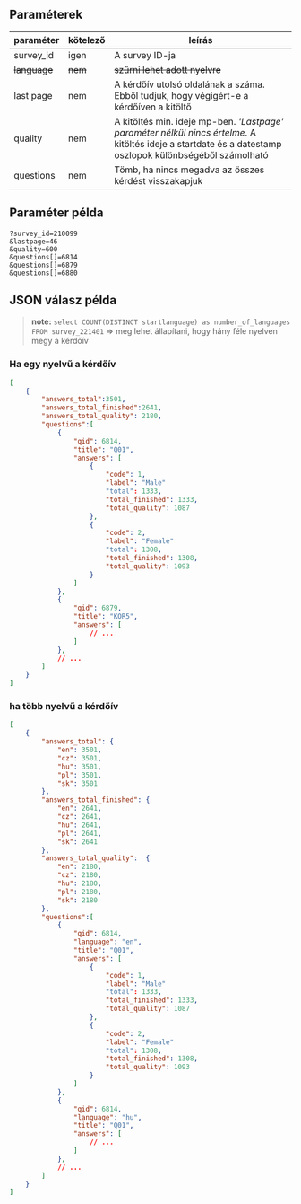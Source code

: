 ## Paraméterek

|paraméter|kötelező|leírás|
|---------|---------|---------|
| survey_id | igen |A survey ID-ja|
|~~language~~|~~nem~~|~~szűrni lehet adott nyelvre~~|
| last page | nem | A kérdőív utolsó oldalának a száma. Ebből tudjuk, hogy végigért-e a kérdőíven a kitöltő |
| quality|nem|A kitöltés min. ideje mp-ben. _'Lastpage' paraméter nélkül nincs értelme_. A kitöltés ideje a startdate és a datestamp oszlopok különbségéből számolható||
| questions|nem|Tömb, ha nincs megadva az összes kérdést visszakapjuk|

## Paraméter példa

```
?survey_id=210099
&lastpage=46
&quality=600
&questions[]=6814
&questions[]=6879
&questions[]=6880
```


## JSON válasz példa
> __note:__ 
`select COUNT(DISTINCT startlanguage) as number_of_languages FROM survey_221401` => meg lehet állapítani, hogy hány féle nyelven megy a kérdőív

### Ha egy nyelvű a kérdőív

```json
[
	{
		"answers_total":3501,
		"answers_total_finished":2641,
		"answers_total_quality": 2180,
		"questions":[
			{
				"qid": 6814,
				"title": "Q01",
				"answers": [
					{
						"code": 1,
						"label": "Male"
						"total": 1333,
						"total_finished": 1333,
						"total_quality": 1087
					},
					{
						"code": 2,
						"label": "Female"
						"total": 1308,
						"total_finished": 1308,
						"total_quality": 1093
					}
				]
			},
			{
				"qid": 6879,
				"title": "KOR5",
				"answers": [
					// ...
				]
			},	
			// ...
		]
	}
]
```

### ha több nyelvű a kérdőív

```json
[
	{
		"answers_total": {
			"en": 3501,
			"cz": 3501,
			"hu": 3501,
			"pl": 3501,
			"sk": 3501
		},
		"answers_total_finished": {
			"en": 2641,
			"cz": 2641,
			"hu": 2641,
			"pl": 2641,
			"sk": 2641
		},
		"answers_total_quality":  {
			"en": 2180,
			"cz": 2180,
			"hu": 2180,
			"pl": 2180,
			"sk": 2180
		},
		"questions":[
			{
				"qid": 6814,
				"language": "en",
				"title": "Q01",
				"answers": [
					{
						"code": 1,
						"label": "Male"
						"total": 1333,
						"total_finished": 1333,
						"total_quality": 1087
					},
					{
						"code": 2,
						"label": "Female"
						"total": 1308,
						"total_finished": 1308,
						"total_quality": 1093
					}
				]
			},
			{
				"qid": 6814,
				"language": "hu",
				"title": "Q01",
				"answers": [
					// ...
				]
			},	
			// ...
		]
	}
]
```


